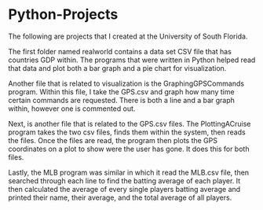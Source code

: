 # Python-Projects
The following are projects that I created at the University of South Florida.

The first folder named realworld contains a data set CSV file that has countries GDP within. The programs that were written in Python helped read that data and plot both a bar graph and a pie chart for visualization.

Another file that is related to visualization is the GraphingGPSCommands program. Within this file, I take the GPS.csv and graph how many time certain commands are requested. There is both a line and a bar graph within, however one is commented out.

Next, is another file that is related to the GPS.csv files. The PlottingACruise program takes the two csv files, finds them within the system, then reads the files. Once the files are read, the program then plots the GPS coordinates on a plot to show were the user has gone. It does this for both files.

Lastly, the MLB program was similar in which it read the MLB.csv file, then searched through each line to find the batting average of each player. It then calculated the average of every single players batting average and printed their name, their average, and the total average of all players.
